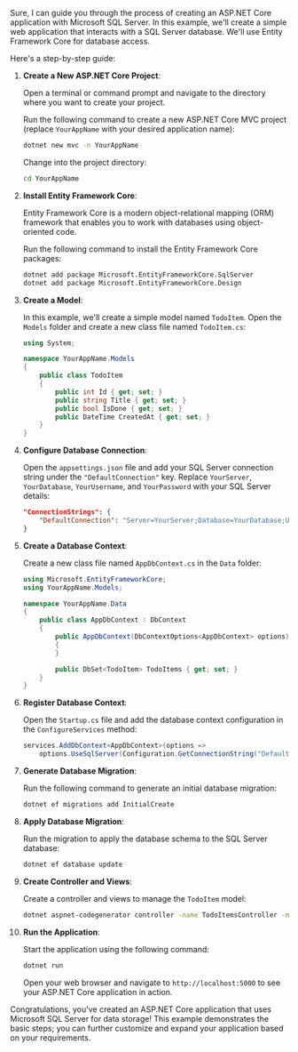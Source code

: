 Sure, I can guide you through the process of creating an ASP.NET Core application with Microsoft SQL Server. In this example, we'll create a simple web application that interacts with a SQL Server database. We'll use Entity Framework Core for database access.

Here's a step-by-step guide:

1. **Create a New ASP.NET Core Project**:

   Open a terminal or command prompt and navigate to the directory where you want to create your project.

   Run the following command to create a new ASP.NET Core MVC project (replace `YourAppName` with your desired application name):

   ```bash
   dotnet new mvc -n YourAppName
   ```

   Change into the project directory:

   ```bash
   cd YourAppName
   ```

2. **Install Entity Framework Core**:

   Entity Framework Core is a modern object-relational mapping (ORM) framework that enables you to work with databases using object-oriented code.

   Run the following command to install the Entity Framework Core packages:

   ```bash
   dotnet add package Microsoft.EntityFrameworkCore.SqlServer
   dotnet add package Microsoft.EntityFrameworkCore.Design
   ```

3. **Create a Model**:

   In this example, we'll create a simple model named `TodoItem`. Open the `Models` folder and create a new class file named `TodoItem.cs`:

   ```csharp
   using System;

   namespace YourAppName.Models
   {
       public class TodoItem
       {
           public int Id { get; set; }
           public string Title { get; set; }
           public bool IsDone { get; set; }
           public DateTime CreatedAt { get; set; }
       }
   }
   ```

4. **Configure Database Connection**:

   Open the `appsettings.json` file and add your SQL Server connection string under the `"DefaultConnection"` key. Replace `YourServer`, `YourDatabase`, `YourUsername`, and `YourPassword` with your SQL Server details:

   ```json
   "ConnectionStrings": {
       "DefaultConnection": "Server=YourServer;Database=YourDatabase;User=YourUsername;Password=YourPassword;"
   }
   ```

5. **Create a Database Context**:

   Create a new class file named `AppDbContext.cs` in the `Data` folder:

   ```csharp
   using Microsoft.EntityFrameworkCore;
   using YourAppName.Models;

   namespace YourAppName.Data
   {
       public class AppDbContext : DbContext
       {
           public AppDbContext(DbContextOptions<AppDbContext> options) : base(options)
           {
           }

           public DbSet<TodoItem> TodoItems { get; set; }
       }
   }
   ```

6. **Register Database Context**:

   Open the `Startup.cs` file and add the database context configuration in the `ConfigureServices` method:

   ```csharp
   services.AddDbContext<AppDbContext>(options =>
       options.UseSqlServer(Configuration.GetConnectionString("DefaultConnection")));
   ```

7. **Generate Database Migration**:

   Run the following command to generate an initial database migration:

   ```bash
   dotnet ef migrations add InitialCreate
   ```

8. **Apply Database Migration**:

   Run the migration to apply the database schema to the SQL Server database:

   ```bash
   dotnet ef database update
   ```

9. **Create Controller and Views**:

   Create a controller and views to manage the `TodoItem` model:

   ```bash
   dotnet aspnet-codegenerator controller -name TodoItemsController -m TodoItem -dc AppDbContext --relativeFolderPath Controllers --useDefaultLayout
   ```

10. **Run the Application**:

    Start the application using the following command:

    ```bash
    dotnet run
    ```

    Open your web browser and navigate to `http://localhost:5000` to see your ASP.NET Core application in action.

Congratulations, you've created an ASP.NET Core application that uses Microsoft SQL Server for data storage! This example demonstrates the basic steps; you can further customize and expand your application based on your requirements.
